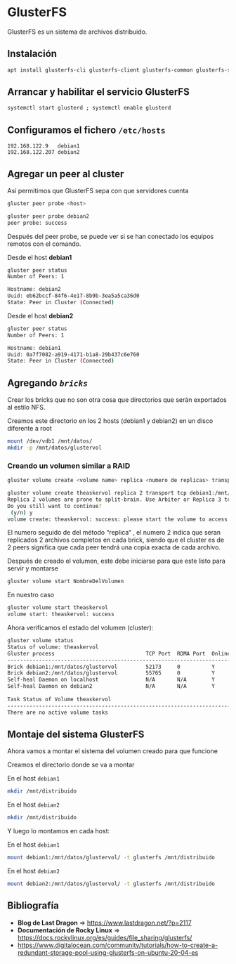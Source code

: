 # GlusterFS

GlusterFS es un sistema de archivos distribuido.

## Instalación
```bash
apt install glusterfs-cli glusterfs-client glusterfs-common glusterfs-server
```

## Arrancar y habilitar el servicio GlusterFS
```bash
systemctl start glusterd ; systemctl enable glusterd
```

## Configuramos el fichero `/etc/hosts`
```
192.168.122.9   debian1
192.168.122.207 debian2
```

## Agregar un peer al cluster
Así permitimos que GlusterFS sepa con que servidores cuenta
```bash
gluster peer probe <host>
```
```bash
gluster peer probe debian2
peer probe: success
```
Después del peer probe, se puede ver si se han conectado los equipos remotos con el comando.

Desde el host **debian1**
```bash
gluster peer status
Number of Peers: 1

Hostname: debian2
Uuid: eb62bccf-84f6-4e17-8b9b-3ea5a5ca36d0
State: Peer in Cluster (Connected)
```

Desde el host **debian2**
```bash
gluster peer status
Number of Peers: 1

Hostname: debian1
Uuid: 0a7f7082-a919-4171-b1a8-29b437c6e760
State: Peer in Cluster (Connected)
```

## Agregando ***`bricks`***
Crear los bricks que no son otra cosa que directorios que serán exportados al estilo NFS.

Creamos este directorio en los 2 hosts (debian1 y debian2) en un disco diferente a root
```bash
mount /dev/vdb1 /mnt/datos/
mkdir -p /mnt/datos/glustervol
```

### Creando un volumen similar a RAID
```bash
gluster volume create <volume name> replica <numero de replicas> transport <tcp|udp> <host1>:<path1> <host2>:<path2> ...
```
```bash
gluster volume create theaskervol replica 2 transport tcp debian1:/mnt/datos/glustervol/ debian2:/mnt/datos/glustervol/
Replica 2 volumes are prone to split-brain. Use Arbiter or Replica 3 to avoid this. See: http://docs.gluster.org/en/latest/Administrator-Guide/Split-brain-and-ways-to-deal-with-it/.
Do you still want to continue?
 (y/n) y
volume create: theaskervol: success: please start the volume to access data
```

El numero seguido de del método “replica“ , el numero 2 indica que seran replicados 2 archivos completos en cada brick, siendo que el cluster es de 2 peers significa que cada peer tendrá una copia exacta de cada archivo.

Después de creado el volumen, este debe iniciarse para que este listo para servir y montarse
```bash
gluster volume start NombreDelVolumen
```
En nuestro caso
```bash
gluster volume start theaskervol
volume start: theaskervol: success
```

Ahora verificamos el estado del volumen (cluster):
```bash
gluster volume status
Status of volume: theaskervol
Gluster process                             TCP Port  RDMA Port  Online  Pid
------------------------------------------------------------------------------
Brick debian1:/mnt/datos/glustervol         52173     0          Y       12473
Brick debian2:/mnt/datos/glustervol         55765     0          Y       828  
Self-heal Daemon on localhost               N/A       N/A        Y       12490
Self-heal Daemon on debian2                 N/A       N/A        Y       845  
 
Task Status of Volume theaskervol
------------------------------------------------------------------------------
There are no active volume tasks
```

## Montaje del sistema GlusterFS 
Ahora vamos a montar el sistema del volumen creado para que funcione

Creamos el directorio donde se va a montar

En el host `debian1`
```bash
mkdir /mnt/distribuido
```
En el host `debian2`
```bash
mkdir /mnt/distribuido
```

Y luego lo montamos en cada host:

En el host `debian1`
```bash
mount debian1:/mnt/datos/glustervol/ -t glusterfs /mnt/distribuido
```
En el host `debian2`
```bash
mount debian2:/mnt/datos/glustervol/ -t glusterfs /mnt/distribuido
```

## Bibliografía
* **Blog de Last Dragon** => https://www.lastdragon.net/?p=2117
* **Documentación de Rocky Linux** => https://docs.rockylinux.org/es/guides/file_sharing/glusterfs/
* https://www.digitalocean.com/community/tutorials/how-to-create-a-redundant-storage-pool-using-glusterfs-on-ubuntu-20-04-es